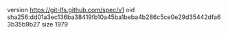 version https://git-lfs.github.com/spec/v1
oid sha256:dd01a3ec136ba38419fb10a45ba1beba4b286c5ce0e29d35442dfa63b35b9b27
size 1979
